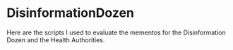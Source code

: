 # DisinformationDozen
Here are the scripts I used to evaluate the mementos for the Disinformation Dozen and the Health Authorities.
